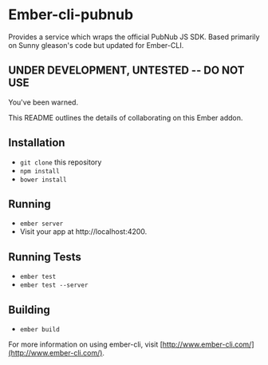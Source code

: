 # Ember-cli-pubnub

Provides a service which wraps the official PubNub JS SDK. Based primarily on Sunny gleason's code but updated for Ember-CLI.

## UNDER DEVELOPMENT, UNTESTED -- DO NOT USE

You've been warned.


This README outlines the details of collaborating on this Ember addon.

## Installation

* `git clone` this repository
* `npm install`
* `bower install`

## Running

* `ember server`
* Visit your app at http://localhost:4200.

## Running Tests

* `ember test`
* `ember test --server`

## Building

* `ember build`

For more information on using ember-cli, visit [http://www.ember-cli.com/](http://www.ember-cli.com/).
